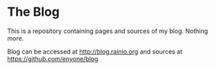 # The Blog
This is a repository containing pages and sources of my blog. Nothing more.

Blog can be accessed at http://blog.rainio.org and sources at https://github.com/enyone/blog
